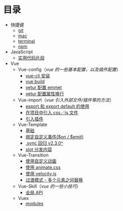 # 目录
- 快捷键 
    - [git](https://github.com/Musiky/Article/blob/master/hotKey/git.md)
    - [mac](https://github.com/Musiky/Article/blob/master/hotKey/mac.md)
    - [terminal](https://github.com/Musiky/Article/blob/master/hotKey/terminal.md)
    - [npm](https://github.com/Musiky/Article/blob/master/hotKey/npm.md)
- JavaScript
    - [实用代码片段](https://github.com/Musiky/Article/blob/master/JavaScript/util.md)
- Vue
    - Vue-config（*vue 的一些基本配置，以及插件配置*）
        - [vue-cli 安装](https://github.com/Musiky/Article/blob/master/Vue/Vue-config/1_vue-cli-setup.md)
        - [vue build](https://github.com/Musiky/Article/blob/master/Vue/Vue-config/2_vue-cli-build.md)
        - [vetur 配置 emmet](https://github.com/Musiky/Article/blob/master/Vue/Vue-config/3.1_vetur-emmet.md)
        - [vetur 配置属性换行](https://github.com/Musiky/Article/blob/master/Vue/Vue-config/3.2_vetur-attr-wrap.md)
    - Vue-import（*vue 引入外部文件/插件等的方法*） 
        - [export 和 export default 的使用](https://github.com/Musiky/Article/blob/master/Vue/Vue-import/0_export.md)
        - [在项目中引入 css／js 文件](https://github.com/Musiky/Article/blob/master/Vue/Vue-import/1_import-js-css.md)
        - [引入插件](https://github.com/Musiky/Article/blob/master/Vue/Vue-import/2_import-plugin.md)
    - Vue-Template
        - [基础](https://github.com/Musiky/Article/blob/master/Vue/Vue-template/1_base.md)
        - [绑定自定义事件($on / $emit)](https://github.com/Musiky/Article/blob/master/Vue/Vue-template/2_event.md)
        - [.sync 回归 v2.3.0^](https://github.com/Musiky/Article/blob/master/Vue/Vue-template/3_sync.md)
        - [slot 分发内容](https://github.com/Musiky/Article/blob/master/Vue/Vue-template/4_slot.md)
    - Vue-Transition
        - [使用自定义动画](https://github.com/Musiky/Article/blob/master/Vue/Vue-transition/1_customize.md)
        - [使用 animate.css](https://github.com/Musiky/Article/blob/master/Vue/Vue-transition/2_animate.css.md)
        - [使用 velocity.js](https://github.com/Musiky/Article/blob/master/Vue/Vue-transition/3_velocity.md)
        - [过渡模式 - 多个元素之间替换](https://github.com/Musiky/Article/blob/master/Vue/Vue-transition/4_ele-replace.md)
    - Vue-Skill（*vue 的一些小技巧*）
        - [全局 API](https://github.com/Musiky/Article/blob/master/Vue/Vue-skill/1_global-api.md)
    - Vuex
        - [modules](https://github.com/Musiky/Article/blob/master/Vue/Vuex/modules.md)